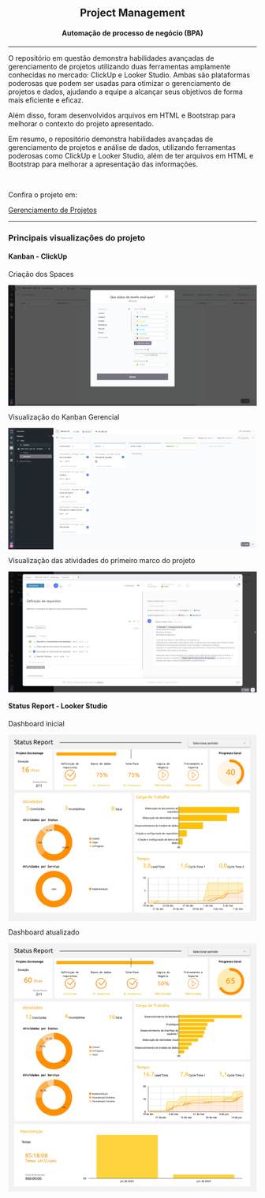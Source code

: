 <h2 align="center"> Project Management </h2>
<h4 align="center">Automação de processo de negócio (BPA)</h4>
<hr>
<p>O repositório em questão demonstra habilidades avançadas de gerenciamento de projetos utilizando duas ferramentas amplamente conhecidas no mercado: ClickUp e Looker Studio. Ambas são plataformas poderosas que podem ser usadas para otimizar o gerenciamento de projetos e dados, ajudando a equipe a alcançar seus objetivos de forma mais eficiente e eficaz.</p>
<p>Além disso, foram desenvolvidos arquivos em HTML e Bootstrap para melhorar o contexto do projeto apresentado.</p>
<p>Em resumo, o repositório demonstra habilidades avançadas de gerenciamento de projetos e análise de dados, utilizando ferramentas poderosas como ClickUp e Looker Studio, além de ter arquivos em HTML e Bootstrap para melhorar a apresentação das informações. </p>
<br>
<p>Confira o projeto em:</p>
<a href="https://github.com/Tayrangel/pm_automacao_processo_negocio/tree/main/Gerenciamento%20de%20Projetos">Gerenciamento de Projetos</a>
<hr>

<div>
<h3>Principais visualizações do projeto</h4>
    <h4>Kanban - ClickUp</h4>
    <p>Criação dos Spaces</p>
    <img align="center" alt="status clickup" src="/Arquivos/src/imagens/statusclickup.png">
    <p>Visualização do Kanban Gerencial</p>
    <img align="center" alt="status clickup" src="/Arquivos/src/imagens/tasksnoclickup1.png">
    <p>Visualização das atividades do primeiro marco do projeto</p>
    <img align="center" alt="status clickup" src="/Arquivos/src/imagens/tasksnoclickup2.png">
    <br>
    <h4>Status Report - Looker Studio</h4>
    <p>Dashboard inicial</p>
    <img align="center" alt="status report" src="/Arquivos/src/imagens/StatusReportDocmanage.jpg">
    <p>Dashboard atualizado</p>
    <img align="center" alt="status report" src="/Arquivos/src/imagens/StatusReportDocmanage2.jpg">
</div>